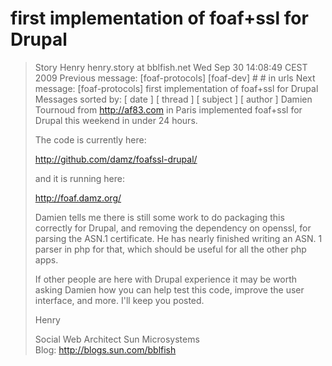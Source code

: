 # first implementation of foaf+ssl for Drupal

> Story Henry henry.story at bblfish.net 
> Wed Sep 30 14:08:49 CEST 2009
> Previous message: [foaf-protocols] [foaf-dev] # # in urls
> Next message: [foaf-protocols] first implementation of foaf+ssl for Drupal
> Messages sorted by: [ date ] [ thread ] [ subject ] [ author ]
> Damien Tournoud from http://af83.com in Paris implemented foaf+ssl for  
> Drupal this weekend in under 24 hours.
> 
> The code is currently here:
> 
> 	 http://github.com/damz/foafssl-drupal/
> 
> and it is running here:
> 
> 	http://foaf.damz.org/
> 
> Damien tells me there is still some work to do packaging this  
> correctly for Drupal, and removing the dependency on openssl, for  
> parsing the ASN.1 certificate. He has nearly finished  writing an ASN. 
> 1 parser in php for that, which should be useful for all the other php  
> apps.
> 
> 	If other people are here with Drupal experience it may be worth  
> asking Damien how you can help test this code, improve the user  
> interface, and more. I'll keep you posted.
> 
> 	Henry
> 
> 
> Social Web Architect
> Sun Microsystems		
> Blog: http://blogs.sun.com/bblfish